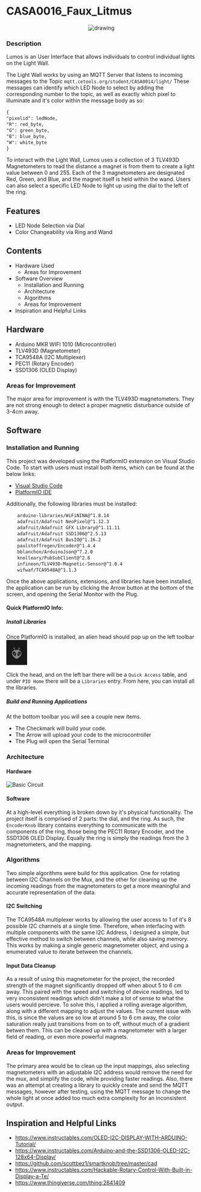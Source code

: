 # CASA0016_Faux_Litmus

<p align="center">
    <img src="/docs/lightWall.jpg" alt="drawing" width="500"/>
</p>

### Description

Lumos is an User Interface that allows individuals to control individual lights on the Light Wall.

The Light Wall works by using an MQTT Server that listens to incoming messages to the Topic `mqtt.cetools.org/student/CASA0014/light/`
These messages can identify which LED Node to select by adding the corresponding number to the topic, as well as exactly which pixel to illuminate and it's color within the message body as so:

```
{
"pixelid": ledNode,
"R": red_byte,
"G": green_byte,
"B": blue_byte,
"W": white_byte
}
```

To interact with the Light Wall, Lumos uses a collection of 3 TLV493D Magnetometers to read the distance a magnet is from them to create a light value between 0 and 255. Each of the 3 magnetometers are designated Red, Green, and Blue, and the magnet itself is held within the wand.
Users can also select a specific LED Node to light up using the dial to the left of the ring.

## Features

- LED Node Selection via Dial
- Color Changeability via Ring and Wand

## Contents

- Hardware Used
  - Areas for Improvement
- Software Overview
  - Installation and Running
  - Architecture
  - Algorithms
  - Areas for Improvement
- Inspiration and Helpful Links

## Hardware

- Arduino MKR WIFI 1010 (Microcontroller)
- TLV493D (Magnetometer)
- TCA9548A (I2C Multiplexer)
- PEC11 (Rotary Encoder)
- SSD1306 (OLED Display)

### Areas for Improvement

The major area for improvement is with the TLV493D magnetometers. They are not strong enough to detect a proper magnetic disturbance outside of 3-4cm away.

## Software

### Installation and Running

This project was developed using the PlatformIO extension on Visual Studio Code. To start with users must install both items, which can be found at the below links:

- [Visual Studio Code](https://code.visualstudio.com/download)
- [PlatformIO IDE](https://platformio.org/platformio-ide)

Additionally, the following libraries must be installed:

```
	arduino-libraries/WiFiNINA@^1.8.14
	adafruit/Adafruit NeoPixel@^1.12.3
	adafruit/Adafruit GFX Library@^1.11.11
	adafruit/Adafruit SSD1306@^2.5.13
	adafruit/Adafruit BusIO@^1.16.2
	paulstoffregen/Encoder@^1.4.4
	bblanchon/ArduinoJson@^7.2.0
	knolleary/PubSubClient@^2.8
	infineon/TLV493D-Magnetic-Sensor@^1.0.4
	wifwaf/TCA9548A@^1.1.3
```

Once the above applications, extensions, and libraries have been installed, the application can be run by clicking the Arrow button at the bottom of the screen, and opening the Serial Monitor with the Plug.

#### Quick PlatformIO Info:

##### Install Libraries

Once PlatformIO is installed, an alien head should pop up on the left toolbar
![PlatformIO_Logo](/docs/PlatformIO_Logo.png)

Click the head, and on the left bar there will be a `Quick Access` table, and under `PIO Home` there will be a `Libraries` entry.
From here, you can install all the libraries.

##### Build and Running Applications

At the bottom toolbar you will see a couple new items.

- The Checkmark will build your code.
- The Arrow will upload your code to the microcontroller
- The Plug will open the Serial Terminal

### Architecture

#### Hardware

![Basic Circuit](/docs/arch_diagram.drawio.png)

#### Software

At a high-level everything is broken down by it's physical functionality. The project itself is comprised of 2 parts: the dial, and the ring. As such, the `EncoderKnob` library contains everything to communicate with the components of the ring, those being the PEC11 Rotary Encoder, and the SSD1306 OLED Display. Equally the ring is simply the readings from the 3 magnetometers, and the mapping.

### Algorithms

Two simple algorithms were build for this application. One for rotating between I2C Channels on the Mux, and the other for cleaning up the incoming readings from the magnetometers to get a more meaningful and accurate representation of the data.

#### I2C Switching

The TCA9548A multiplexer works by allowing the user access to 1 of it's 8 possible I2C channels at a single time. Therefore, when interfacing with multiple components with the same I2C Address, I designed a simple, but effective method to switch between channels, while also saving memory. This works by making a single generic magnetometer object, and using a enumerated value to iterate between the channels.

#### Input Data Cleanup

As a result of using this magnetometer for the project, the recorded strength of the magnet significantly dropped off when about 5 to 6 cm away. This paired with the speed and switching of device readings, led to very inconsistent readings which didn't make a lot of sense to what the users would percieve. To solve this, I applied a rolling average algorithm, along with a different mapping to adjust the values. The current issue with this, is since the values are so low at around 5 to 6 cm away, the color saturation really just transitions from on to off, without much of a gradient betwen them. This can be cleaned up with a magnetometer with a larger field of reading, or even more powerful magnets.

### Areas for Improvement

The primary area would be to clean up the input mappings, also selecting magnetometers with an adjustable I2C address would remove the need for the mux, and simplify the code, while providing faster readings.
Also, there was an attempt at creating a library to quickly create and send the MQTT messages, however after testing, using the MQTT message to change the whole light at once added too much extra complexity for an inconsistent output.

## Inspiration and Helpful Links

- https://www.instructables.com/OLED-I2C-DISPLAY-WITH-ARDUINO-Tutorial/
- https://www.instructables.com/Arduino-and-the-SSD1306-OLED-I2C-128x64-Display/
- https://github.com/scottbez1/smartknob/tree/master/cad
- https://www.instructables.com/Hackable-Rotary-Control-With-Built-in-Display-a-Te/
- https://www.thingiverse.com/thing:2641409
